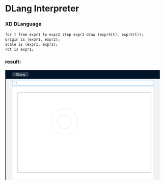# DLang Interpreter

### XD DLanguage

```
for t from expr1 to expr2 step expr3 draw (expr4(t), expr5(t));
origin is (expr1, expr2);
scale is (expr1, expr2);
rot is expr1;
```

### result:

![](./mdphoto/result.png)
